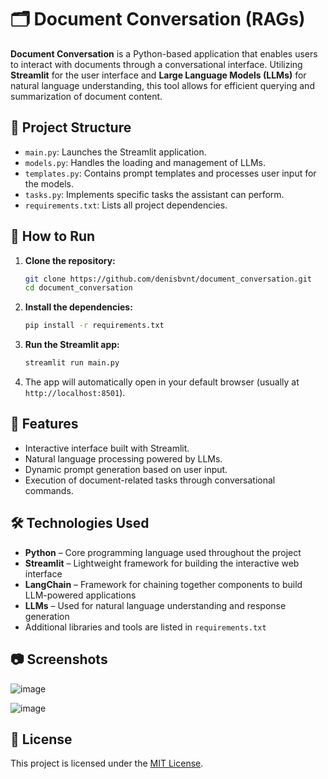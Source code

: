 # 🗂️ Document Conversation (RAGs)

**Document Conversation** is a Python-based application that enables users to interact with documents through a conversational interface. Utilizing **Streamlit** for the user interface and **Large Language Models (LLMs)** for natural language understanding, this tool allows for efficient querying and summarization of document content.

## 📁 Project Structure

- `main.py`: Launches the Streamlit application.
- `models.py`: Handles the loading and management of LLMs.
- `templates.py`: Contains prompt templates and processes user input for the models.
- `tasks.py`: Implements specific tasks the assistant can perform.
- `requirements.txt`: Lists all project dependencies.

## 🚀 How to Run

1. **Clone the repository:**

   ```bash
   git clone https://github.com/denisbvnt/document_conversation.git
   cd document_conversation

2. **Install the dependencies:**

   ```bash
   pip install -r requirements.txt
   ```

3. **Run the Streamlit app:**

   ```bash
   streamlit run main.py
   ```

4. The app will automatically open in your default browser (usually at `http://localhost:8501`).

## 🧠 Features

- Interactive interface built with Streamlit.
- Natural language processing powered by LLMs.
- Dynamic prompt generation based on user input.
- Execution of document-related tasks through conversational commands.

## 🛠️ Technologies Used

- **Python** – Core programming language used throughout the project
- **Streamlit** – Lightweight framework for building the interactive web interface
- **LangChain** – Framework for chaining together components to build LLM-powered applications
- **LLMs** – Used for natural language understanding and response generation
- Additional libraries and tools are listed in `requirements.txt`

## 📷 Screenshots

![image](https://github.com/user-attachments/assets/79a043e4-7d6f-4d29-85a7-3055bf3366d5)

![image](https://github.com/user-attachments/assets/ce7d713c-f9a8-4f9e-8bec-dc359a5de59b)

  
## 📄 License

This project is licensed under the [MIT License](LICENSE).
```
